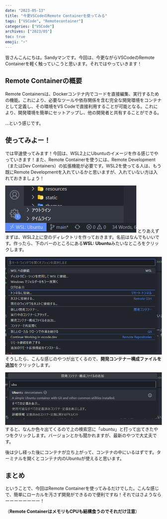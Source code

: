 ```yaml
---
date: "2023-05-13"
title: "今更VSCodeのRemote Containerを使ってみる"
tags: ["VSCode", "Remotecontainer"]
categories: ["VSCode"]
archives: ["2023/05"]
toc: true
emoji: "⚡"
---
```


皆さんこんにちは。Sandyマンです。今回は、今更ながらVSCodeのRemote Containerを軽く触っていこうと思います。それではやっていきます！

## Remote Containerの概要
Remote Containersは、Dockerコンテナ内でコードを直接編集、実行するための機能。これにより、必要なツールや依存関係を含む完全な開発環境をコンテナとして定義し、その環境をVS Codeで直接利用することが可能となる。これにより、開発環境を簡単にセットアップし、他の開発者と共有することができる。

...という感じです。

## 使ってみよー！
では早速使ってみます！今回は、WSL2上にUbuntuのイメージを作る感じでやっていきます！また、Remote Containerを使うには、Remote Development（またはDev Containers）の拡張機能が必要です。WSL2を使ってる人は、もう既にRemote Developmentを入れているかと思いますが、入れていない方は入れておきましょう！

![](./vscode_001.png)
とりあえずまずは、WSL2上に空のディレクトリを作っておきます。名前はなんでもいいです。作ったら、下のバーのところにある**WSL: Ubuntu**みたいなところをクリックします。

![](./vscode_002.png)
そうしたら、こんな感じのやつが出てくるので、**開発コンテナー構成ファイルを追加**をクリックします。

![](./vscode_003.png)
すると、なんか色々出てくるので上の検索窓に「ubuntu」と打って出てきたやつをクリックします。バージョンとかも聞かれますが、最新のやつで大丈夫です。

後は少し経った後にコンテナが立ち上がって、コンテナの中にいるはずです。ターミナルを開くとコンテナ内のUbuntuが使えると思います。

## まとめ
ということで、今回はRemote Containerを使ってみるだけでした。こんな感じで、簡単にローカルを汚さず開発ができるので便利ですね！それではさようならーーーーーーーー！

（**Remote ContainerはメモリもCPUも結構食うのでそれだけ注意**）